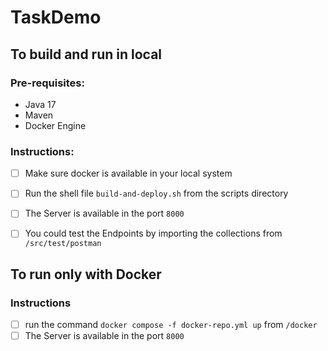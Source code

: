# TaskDemo

## To build and run in local

### Pre-requisites:
* Java 17
* Maven
* Docker Engine

### Instructions:

- [ ] Make sure docker is available in your local system
- [ ] Run the shell file `build-and-deploy.sh` from the scripts directory
- [ ] The Server is available in the port `8000`
- [ ] You could test the Endpoints by importing the collections from `/src/test/postman`


## To run only with Docker
### Instructions

 - [ ] run the command `docker compose -f docker-repo.yml up` from  `/docker`
 - [ ] The Server is available in the port `8000`